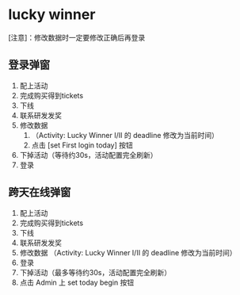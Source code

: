 # lucky winner
   [注意]：修改数据时一定要修改正确后再登录
## 登录弹窗
 1. 配上活动
 2. 完成购买得到tickets
 3. 下线
 4. 联系研发发奖
 5. 修改数据
    1. （Activity: Lucky Winner I/II 的 deadline 修改为当前时间）
    2. 点击 [set First login today] 按钮
 6. 下掉活动（等待约30s，活动配置完全刷新）
 7. 登录
## 跨天在线弹窗
1. 配上活动
2. 完成购买得到tickets
3. 下线
4. 联系研发发奖
5. 修改数据 （Activity: Lucky Winner I/II 的 deadline 修改为当前时间）
6. 登录
7. 下掉活动（最多等待约30s，活动配置完全刷新）
8. 点击 Admin 上 set today begin 按钮

<!-- ![mkdocs](images/bingo_ad_img05.png) -->
